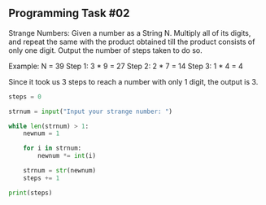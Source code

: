 ## Programming Task #02

Strange Numbers: Given a number as a String N. Multiply all of its digits, and repeat the same with the product obtained till the product consists of only one digit. Output the number of steps taken to do so. 

Example: N = 39
Step 1: 3 * 9 = 27
Step 2: 2 * 7 = 14
Step 3: 1 * 4 = 4

Since it took us 3 steps to reach a number with only 1 digit, the output is 3.

```.py
steps = 0

strnum = input("Input your strange number: ")

while len(strnum) > 1:
    newnum = 1

    for i in strnum:
        newnum *= int(i)

    strnum = str(newnum)
    steps += 1

print(steps)
```

